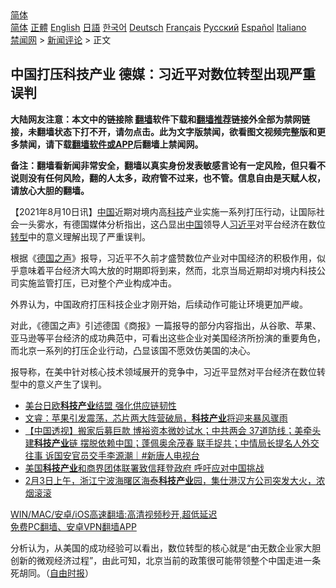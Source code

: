  <!-- 面包屑导航 --> <div class="breadcrumb"><!-- GTranslate: https://gtranslate.io/ -->  <div class="switcher notranslate">  <div class="selected">  <a href="#" onclick="return false;"> 简体</a>  </div>  <div class="option">  <a href="https://www.bannedbook.org" onclick="doGTranslate('zh-CN|zh-CN');jQuery('div.switcher div.selected a').html(jQuery(this).html());return false;" title="简体中文" class="nturl selected"> 简体</a>  <a href="https://www.bannedbook.org/zh-tw/" onclick="doGTranslate('zh-CN|zh-TW');jQuery('div.switcher div.selected a').html(jQuery(this).html());return false;" title="繁體中文" class="nturl"> 正體</a>  <a href="https://www.bannedbook.org/en/" onclick="doGTranslate('zh-CN|en');jQuery('div.switcher div.selected a').html(jQuery(this).html());return false;" title="English" class="nturl"> English</a>  <a href="https://www.bannedbook.org/ja/" onclick="doGTranslate('zh-CN|ja');jQuery('div.switcher div.selected a').html(jQuery(this).html());return false;" title="日本語" class="nturl"> 日語</a>  <a href="https://www.bannedbook.org/ko/" onclick="doGTranslate('zh-CN|ko');jQuery('div.switcher div.selected a').html(jQuery(this).html());return false;" title="한국어" class="nturl"> 한국어</a>  <a href="https://www.bannedbook.org/de/" onclick="doGTranslate('zh-CN|de');jQuery('div.switcher div.selected a').html(jQuery(this).html());return false;" title="Deutsch" class="nturl"> Deutsch</a>  <a href="https://www.bannedbook.org/fr/" onclick="doGTranslate('zh-CN|fr');jQuery('div.switcher div.selected a').html(jQuery(this).html());return false;" title="Français" class="nturl"> Français</a>  <a href="https://www.bannedbook.org/ru/" onclick="doGTranslate('zh-CN|ru');jQuery('div.switcher div.selected a').html(jQuery(this).html());return false;" title="Русский" class="nturl"> Русский</a>  <a href="https://www.bannedbook.org/es/" onclick="doGTranslate('zh-CN|es');jQuery('div.switcher div.selected a').html(jQuery(this).html());return false;" title="Español" class="nturl"> Español</a>  <a href="https://www.bannedbook.org/it/" onclick="doGTranslate('zh-CN|it');jQuery('div.switcher div.selected a').html(jQuery(this).html());return false;" title="Italiano" class="nturl"> Italiano</a>  </div>  </div>      <div class='breadcrumb-sub'><!-- Breadcrumb NavXT 6.3.0 --> <a href="https://www.bannedbook.org/" class="home">禁闻网</a> &gt; <a href="https://www.bannedbook.org/bnews/comments/" class="category">新闻评论</a> &gt; 正文</div></div><h2>中国打压科技产业 德媒：习近平对数位转型出现严重误判</h2> <p class="notice"><b>大陆网友注意：本文中的链接除 <a href="https://github.com/bannedbook/fanqiang" >翻墙</a>软件下载和<a href="https://github.com/killgcd/justmysocks/blob/master/README.md">翻墙推荐</a>链接外全部为禁网链接，未翻墙状态下打不开，请勿点击。此为文字版禁闻，欲看图文视频完整版和更多禁闻，请下载<a href="https://github.com/bannedbook/fanqiang">翻墙软件或APP</a>后翻墙上禁闻网。</p><p>备注：翻墙看新闻非常安全，翻墙以真实身份发表敏感言论有一定风险，但只看不说则没有任何风险，翻的人太多，政府管不过来，也不管。信息自由是天赋人权，请放心大胆的翻墙。</b></p>  <div class="entry"> <p>              <a href="https://i2.wp.com/upload-images-bucket-v64rleca837do.s3.eu-west-1.amazonaws.com/wp-content/uploads/2021/08/10081024/0810-%E4%BA%A7%E4%B8%9A.jpg?fit=1920%2C1920&#038;ssl=1" data-caption=""></a>                            </p> <p>【2021年8月10日讯】<span class='wp_keywordlink_affiliate'><a href="https://www.bannedbook.org/" title="中国" target="_blank">中国</a></span>近期对境内高<a href="https://www.bannedbook.org/bnews/tag/%E7%A7%91%E6%8A%80/" class="st_tag internal_tag" rel="tag" title="标签 科技 下的日志">科技</a>产业实施一系列打压行动，让国际社会一头雾水，有德国媒体分析指出，这凸显出<a href="https://www.bannedbook.org/bnews/tag/%E4%B8%AD%E5%9B%BD/" class="st_tag internal_tag" rel="tag" title="标签 中国 下的日志">中国</a>领导人<a href="https://www.bannedbook.org/bnews/tag/%e4%b9%a0%e8%bf%91%e5%b9%b3/" class="st_tag internal_tag" rel="tag" title="标签 习近平 下的日志">习近平</a>对平台经济在数位<a href="https://www.bannedbook.org/bnews/tag/%E8%BD%AC%E5%9E%8B/" class="st_tag internal_tag" rel="tag" title="标签 转型 下的日志">转型</a>中的意义理解出现了严重误判。</p>  <p>根据《<a href="https://www.bannedbook.org/bnews/tag/%e5%be%b7%e5%9b%bd%e4%b9%8b%e5%a3%b0/" class="st_tag internal_tag" rel="tag" title="标签 德国之声 下的日志">德国之声</a>》报导，习近平不久前才盛赞数位产业对中国经济的积极作用，似乎意味着平台经济大鸣大放的时期即将到来，然而，北京当局近期却对境内科技公司实施监管打压，已对整个产业构成冲击。</p> <p>外界认为，中国政府打压科技企业才刚开始，后续动作可能让环境更加严峻。</p>  <p>对此，《德国之声》引述德国《商报》一篇报导的部分内容指出，从谷歌、苹果、亚马逊等平台经济的成功典范中，可看出这些企业对美国经济所扮演的重要角色，而北京一系列的打压企业行动，凸显该国不愿效仿美国的决心。</p> <p>报导称，在美中针对核心技术领域展开的竞争中，习近平显然对平台经济在数位转型中的意义产生了误判。</p>  <ul class='op-related-articles' title='相关阅读'> <li><a href='https://www.bannedbook.org/bnews/ssgc/20210622/1572030.html' target='_blank'>美台日欧<b>科技产业</b>结盟 强化供应链韧性</a></li> <li><a href='https://www.bannedbook.org/bnews/bannedvideo/20210311/1502700.html' target='_blank'>文睿：苹果引发震荡，芯片两大阵营破局，<b>科技产业</b>将迎来暴风骤雨</a></li> <li><a href='https://www.bannedbook.org/bnews/bannedvideo/20210225/1493578.html' target='_blank'>【中国透视】搬家后募巨款 博裕资本微妙试水；中共两会 37道防线；美牵头建<b>科技产业</b>链 摆脱依赖中国；蓬佩奥余茂春 联手捉共；中情局长提名人外交往事 诉国安官员交手李源潮｜#新唐人电视台</a></li> <li><a href='https://www.bannedbook.org/bnews/headline/20210212/1485915.html' target='_blank'>美国<b>科技产业</b>和商界团体联署致信拜登政府 呼吁应对中国挑战</a></li> <li><a href='https://www.bannedbook.org/bnews/bannedvideo/20210203/1480642.html' target='_blank'>2月3日上午，浙江宁波海曙区海泰<b>科技产业</b>园，集仕港汉方公司突发大火，浓烟滚滚</a></li> </ul> <p class="texttj"> <a href="https://github.com/bannedbook/fanqiang/wiki/V2ray%E6%9C%BA%E5%9C%BA" target="_blank">WIN/MAC/安卓/iOS高速翻墙:高清视频秒开,超低延迟</a><br/> <a href="https://github.com/bannedbook/fanqiang/wiki/%E7%A6%81%E9%97%BB%E7%BD%91%E5%AE%89%E5%8D%93%E7%BF%BB%E5%A2%99%E6%96%B0%E9%97%BBAPP" target="_blank">免费PC翻墙、安卓VPN翻墙APP</a></p><p>分析认为，从美国的成功经验可以看出，数位转型的核心就是“由无数企业家大胆创新的微观经济过程”，由此可知，北京当前的政策很可能带领整个中国走进一条死胡同。（<a href="https://news.ltn.com.tw/news/world/breakingnews/3633124">自由时报</a>）</p> <a name='sharetosocial'></a>  <div style="margin-bottom:5px;padding-bottom:5px;clear:both"> <div id="archive-pix-1" class="banner-ads"> <!-- AuctionX Display platform tag START --> <div id="26318x728x90x621x_ADSLOT2" clicktrack="%%CLICK_URL_ESC%%"></div> <!-- AuctionX Display platform tag END --> </div> <div id="archive-pix-2" class="banner-ads"> <!-- AuctionX Display platform tag START --> <div id="26315x300x250x621x_ADSLOT2" clicktrack="%%CLICK_URL_ESC%%"></div> <!-- AuctionX Display platform tag END --> </div> </div>  <div id="archive-pix-1" class="banner-ads"> <!-- AuctionX Display platform tag START --> <div id="26318x728x90x621x_ADSLOT3" clicktrack="%%CLICK_URL_ESC%%"></div> <!-- AuctionX Display platform tag END --> </div> </div><!--END ENTRY--> 